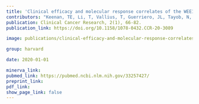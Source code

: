 ```yaml
---
title: 'Clinical efficacy and molecular response correlates of the WEE1 inhibitor adavosertib combined with cisplatin in patients with metastatic triple-negative breast cancer.'
contributors: "Keenan, TE, Li, T, Vallius, T, Guerriero, JL, Tayob, N, Kochupurakkal, B, Davis, J, Pastorello, R, Tahara, RK, Anderson, L, Conway, J, He, MX, Shannon, E, Godin, RE, Sorger, PK, D'Andrea, A, Overmoyer, B, Winer, EP, Mittendorf, EA, Van Allen, EM, Shapiro, GI, & Tolaney, SM. (2021)."
publication: Clinical Cancer Research, 2(1), 66-82.
publication_link: https://doi.org/10.1158/1078-0432.CCR-20-3089

image: publications/clinical-efficacy-and-molecular-response-correlates-of-the-WEE1-inhibitor-adavosertib-combined-with-cisplatin-in-patients-with-metastatic-triple-negative-breast-cancer.jpg

group: harvard

date: 2020-01-01

minerva_link:
pubmed_link: https://pubmed.ncbi.nlm.nih.gov/33257427/
preprint_link:
pdf_link:
show_page_link: false
---
```

